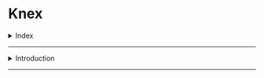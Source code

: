 # Knex

<details>
<summary>Index</summary>

## Index
* Introduction

</details>

---

<details>
<summary>Introduction</summary>

## Introduction
* Knex is an SQL query builder for Node.js
* Knex is a tool that helps you write SQL queries using JavaScript.
* It works in two main environments:
    1. NodeJS
    2. Browser
* It can work with many databases like `PostgreSQL`, `MySQL`, `SQLite`, and more. You can use it to make complex queries, manage tables, and handle transactions.    
* For real-world applications, use Knex within Node.js to interact with your databases securely and with full functionality.
</details>

---